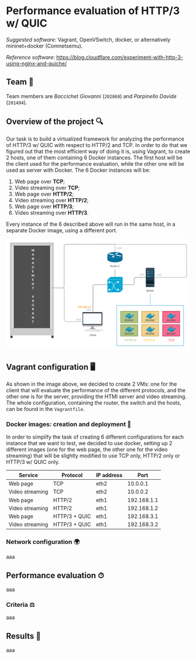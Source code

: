 # Performance evaluation of HTTP/3 w/ QUIC

_Suggested software_: Vagrant, OpenVSwitch, docker, or alternatively mininet+docker (Comnetsemu).

_Reference software_: https://blog.cloudflare.com/experiment-with-http-3-using-nginx-and-quiche/

## Team 👥

Team members are _Baccichet Giovanni_ (`202869`) and _Parpinello Davide_ (`201494`).

## Overview of the project 🔍

Our task is to build a virtualized framework for analyzing the performance of HTTP/3 w/ QUIC with respect to HTTP/2 and TCP.
In order to do that we figured out that the most efficient way of doing it is, using Vagrant, to create 2 hosts, one of them containing 6 Docker instances.
The first host will be the client used for the performance evaluation, while the other one will be used as server with Docker. The 6 Docker instances will be:

1. Web page over **TCP**;
2. Video streaming over **TCP**;
3. Web page over **HTTP/2**;
4. Video streaming over **HTTP/2**;
5. Web page over **HTTP/3**;
6. Video streaming over **HTTP/3**.

Every instance of the 6 described above will run in the same host, in a separate Docker image, using a different port.

<img src="DNCS-2.jpg" width="650">

## Vagrant configuration 🖥

As shown in the image above, we decided to create 2 VMs: one for the client that will evaluate the performance of the different protocols, and the other one is for the server, providing the HTMl server and video streaming. The whole configuration, containing the router, the switch and the hosts, can be found in the `Vagrantfile`.

### Docker images: creation and deployment 🐳

In order to simplify the task of creating 6 different configurations for each instance that we want to test, we decided to use docker, setting up 2 different images (one for the web page, the other one for the video streaming) that will be slightly modified to use TCP only, HTTP/2 only or HTTP/3 w/ QUIC only.

| Service         | Protocol      | IP address | Port        |
| --------------- | ------------- | ---------- | ----------- |
| Web page        | TCP           | eth2       | 10.0.0.1    |
| Video streaming | TCP           | eth2       | 10.0.0.2    |
| Web page        | HTTP/2        | eth1       | 192.168.1.1 |
| Video streaming | HTTP/2        | eth1       | 192.168.1.2 |
| Web page        | HTTP/3 + QUIC | eth1       | 192.168.3.1 |
| Video streaming | HTTP/3 + QUIC | eth1       | 192.168.3.2 |

### Network configuration 🌍

aaa

## Performance evaluation ⏱

aaa

### Criteria ⚖️

aaa

## Results 🧾

aaa
